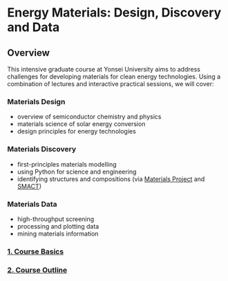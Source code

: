 # Energy Materials: Design, Discovery and Data

## Overview 

This intensive graduate course at Yonsei University aims to address challenges for developing materials for clean energy technologies. Using a combination of lectures and interactive practical sessions, we will cover:

### Materials Design
* overview of semiconductor chemistry and physics
* materials science of solar energy conversion
* design principles for energy technologies

### Materials Discovery
* first-principles materials modelling
* using Python for science and engineering 
* identifying structures and compositions (via [Materials Project](https://materialsproject.org) and [SMACT](https://github.com/WMD-group/SMACT))

### Materials Data 
* high-throughput screening
* processing and plotting data 
* mining materials information

### [1. Course Basics](STEP1.md)

### [2. Course Outline](STEP2.md)
